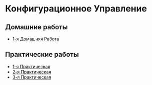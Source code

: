 # Конфигурационное Управление

## Домашние работы
- [1-я Домашняя Работа](https://github.com/teqnot/config-management/tree/main/hw1)

## Практические работы

- [1-я Практическая](https://github.com/teqnot/config-management/blob/main/pract1.md)
- [2-я Практическая](https://github.com/teqnot/config-management/blob/main/pract2.md)
- [3-я Практическая](https://github.com/teqnot/config-management/blob/main/pract3.md)